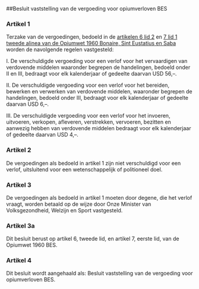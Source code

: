 <meta http-equiv='Content-Type' content='text/html; charset=utf-8' />

##Besluit vaststelling van de vergoeding voor opiumverloven BES

### Artikel  1  

Terzake van de vergoedingen, bedoeld in de [artikelen 6 lid 2](../../../../../../../../../../wet-BES/opiumwet/1960/bes/BWBR0028519/README.md) en [7 lid 1 tweede alinea van de Opiumwet 1960 Bonaire, Sint Eustatius en Saba](../../../../../../../../../../wet-BES/opiumwet/1960/bes/BWBR0028519/README.md) worden de navolgende regelen vastgesteld: 

I. De verschuldigde vergoeding voor een verlof voor het vervaardigen van verdovende middelen waaronder begrepen de handelingen, bedoeld onder II en III, bedraagt voor elk kalenderjaar of gedeelte daarvan USD 56,–.  

II. De verschuldigde vergoeding voor een verlof voor het bereiden, bewerken en verwerken van verdovende middelen, waaronder begrepen de handelingen, bedoeld onder III, bedraagt voor elk kalenderjaar of gedeelte daarvan USD 6,–.  

III. De verschuldigde vergoeding voor een verlof voor het invoeren, uitvoeren, verkopen, afleveren, verstrekken, vervoeren, bezitten en aanwezig hebben van verdovende middelen bedraagt voor elk kalenderjaar of gedeelte daarvan USD 4,–.   

### Artikel  2  

De vergoedingen als bedoeld in artikel 1 zijn niet verschuldigd voor een verlof, uitsluitend voor een wetenschappelijk of politioneel doel. 

### Artikel  3  

De vergoedingen als bedoeld in artikel 1 moeten door degene, die het verlof vraagt, worden betaald op de wijze door Onze Minister van Volksgezondheid, Welzijn en Sport vastgesteld. 

### Artikel  3a  

Dit besluit berust op artikel 6, tweede lid, en artikel 7, eerste lid, van de Opiumwet 1960 BES. 

### Artikel  4  

Dit besluit wordt aangehaald als: Besluit vaststelling van de vergoeding voor opiumverloven BES. 
